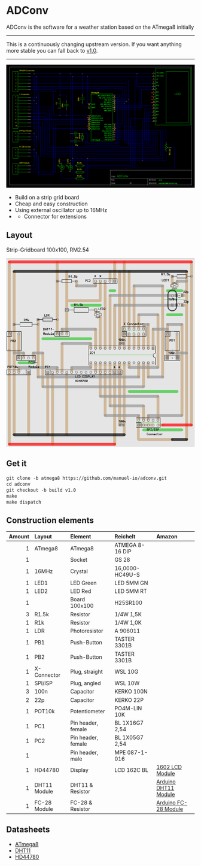 # ADConv

ADConv is the software for a weather station based on the ATmega8 initially

---

This is a continuously changing upstream version. If you want anything
more stable you can fall back to [v1.0][v1.0].

---

![Schematics](https://raw.githubusercontent.com/manuel-io/adconv/a26dc0e314374e9e08c7f994e431f26873935a13/share/schematics.png)

* Build on a strip grid board
* Cheap and easy construction
* Using external oscillator up to 16MHz
* + Connector for extensions

## Layout

Strip-Gridboard 100x100, RM2.54

![Layout](https://raw.githubusercontent.com/manuel-io/adconv/a26dc0e314374e9e08c7f994e431f26873935a13/share/layout.png)

## Get it
    git clone -b atmega8 https://github.com/manuel-io/adconv.git
    cd adconv
    git checkout -b build v1.0
    make
    make dispatch

## Construction elements

| Amount | Layout       | Element            | Reichelt        | Amazon                        |
|-------:|:-------------|:-------------------|:----------------|:------------------------------|
|1       | ATmega8      | ATmega8            | ATMEGA 8-16 DIP |                               |
|1       |              | Socket             | GS 28           |                               |
|1       | 16MHz        | Crystal            | 16,0000-HC49U-S |                               |
|1       | LED1         | LED Green          | LED 5MM GN      |                               |
|1       | LED2         | LED Red            | LED 5MM RT      |                               |
|1       |              | Board 100x100      | H25SR100        |                               |
|3       | R1.5k        | Resistor           | 1/4W 1,5K       |                               |
|1       | R1k          | Resistor           | 1/4W 1,0K       |                               |
|1       | LDR          | Photoresistor      | A 906011        |                               |
|1       | PB1          | Push-Button        | TASTER 3301B    |                               |
|1       | PB2          | Push-Button        | TASTER 3301B    |                               |
|1       | X-Connector  | Plug, straight     | WSL 10G         |                               |
|1       | SPI/ISP      | Plug, angled       | WSL 10W         |                               |
|3       | 100n         | Capacitor          | KERKO 100N      |                               |
|2       | 22p          | Capacitor          | KERKO 22P       |                               |
|1       | POT10k       | Potentiometer      | PO4M-LIN 10K    |                               |
|1       | PC1          | Pin header, female | BL 1X16G7 2,54  |                               |
|1       | PC2          | Pin header, female | BL 1X05G7 2,54  |                               |
|1       |              | Pin header, male   | MPE 087-1-016   |                               |
|1       | HD44780      | Display            | LCD 162C BL     | [1602 LCD Module][alcd]       |
|1       | DHT11 Module | DHT11 & Resistor   |                 | [Arduino DHT11 Module][adht]  |
|1       | FC-28 Module | FC-28 & Resistor   |                 | [Arduino FC-28 Module][afc28] |

## Datasheets

* [ATmega8](http://www.atmel.com/images/atmel-2486-8-bit-avr-microcontroller-atmega8_l_datasheet.pdf)
* [DHT11](https://akizukidenshi.com/download/ds/aosong/DHT11.pdf)
* [HD44780](https://www.sparkfun.com/datasheets/LCD/HD44780.pdf)

[v1.0]: https://github.com/manuel-io/adconv/tree/v1.0
[alcd]: https://www.amazon.de/gp/product/B009GEPZRE/ref=oh_aui_detailpage_o00_s00?ie=UTF8&psc=1
[adht]: https://www.amazon.de/gp/product/B017CWS1VS/ref=oh_aui_detailpage_o02_s00?ie=UTF8&psc=1
[afc28]: https://www.amazon.de/gp/product/B015CE4M2K/ref=oh_aui_detailpage_o02_s00?ie=UTF8&psc=1
